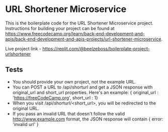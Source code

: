 # URL Shortener Microservice

This is the boilerplate code for the URL Shortener Microservice project. Instructions for building your project can be found at https://www.freecodecamp.org/learn/back-end-development-and-apis/back-end-development-and-apis-projects/url-shortener-microservice.

Live project link - https://replit.com/@beelzeboss/boilerplate-project-urlshortener

## Tests

 - You should provide your own project, not the example URL.
 - You can POST a URL to /api/shorturl and get a JSON response with original_url and short_url properties. Here's an example: { original_url : 'https://freeCodeCamp.org', short_url : 1}
 - When you visit /api/shorturl/<short_url>, you will be redirected to the original URL.
 - If you pass an invalid URL that doesn't follow the valid http://www.example.com format, the JSON response will contain { error: 'invalid url' }